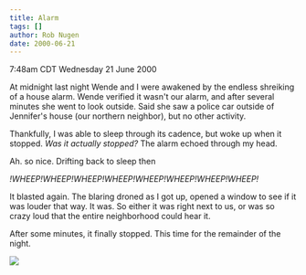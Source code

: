 ```yaml
---
title: Alarm
tags: []
author: Rob Nugen
date: 2000-06-21
---
```


<title></title>
<p class=date>7:48am CDT Wednesday 21 June 2000</p>

<p>At midnight last night Wende and I were awakened by the endless
shreiking of a house alarm.  Wende verified it wasn't our alarm, and
after several minutes she went to look outside.  Said she saw a police
car outside of Jennifer's house (our northern neighbor), but no other
activity.

<p>Thankfully, I was able to sleep through its cadence, but woke up
when it stopped.  <em>Was it actually stopped?</em> The alarm echoed
through my head.

<p>Ah. so nice.  Drifting back to sleep then

<p><em>!WHEEP!WHEEP!WHEEP!WHEEP!WHEEP!WHEEP!WHEEP!WHEEP!</em>

<p>It blasted again.  The blaring droned as I got up, opened a window
to see if it was louder that way.  It was.  So either it was right
next to us, or was so crazy loud that the entire neighborhood could
hear it.

<p>After some minutes, it finally stopped.  This time for the
remainder of the night.

<p><img src='/images/rob/wL-ROB.gif'>

